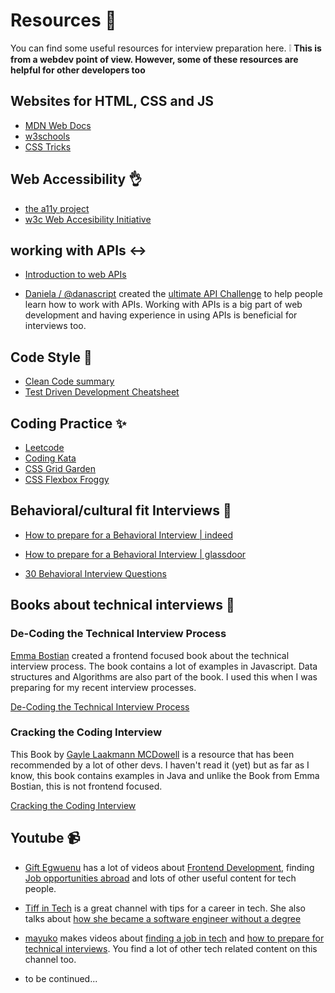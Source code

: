 # Resources :hammer:

You can find some useful resources for interview preparation here. 
:grey_exclamation: **This is from a webdev point of view. However, some of these resources are helpful for other developers too**

## Websites for HTML, CSS and JS

+ [MDN Web Docs](https://developer.mozilla.org/de/)
+ [w3schools](https://www.w3schools.com/)
+ [CSS Tricks](https://css-tricks.com/)

## Web Accessibility :ok_hand:

+ [the a11y project](https://www.a11yproject.com/)
+ [w3c Web Accesibility Initiative](https://www.w3.org/WAI/)

## working with APIs :left_right_arrow:

+ [Introduction to web APIs](https://developer.mozilla.org/en-US/docs/Learn/JavaScript/Client-side_web_APIs/Introduction)

+ [Daniela / @danascript](https://danascript.dev/) created the [ultimate API Challenge](https://theultimateapichallenge.com/)
to help people learn how to work with APIs. Working with APIs is a big part of web development and having experience in
using APIs is beneficial for interviews too.
  
## Code Style :lipstick:

+ [Clean Code summary](https://gist.github.com/wojteklu/73c6914cc446146b8b533c0988cf8d29)
+ [Test Driven Development Cheatsheet](https://github.com/acarbone/TDD-Cheat-Sheet)

## Coding Practice :sparkles:

+ [Leetcode](https://leetcode.com/)
+ [Coding Kata](https://codingdojo.org/kata/)
+ [CSS Grid Garden](https://cssgridgarden.com/)
+ [CSS Flexbox Froggy](https://flexboxfroggy.com/)


## Behavioral/cultural fit Interviews :speech_balloon:

+ [How to prepare for a Behavioral Interview | indeed](https://www.indeed.com/career-advice/interviewing/how-to-prepare-for-a-behavioral-interview)

+ [How to prepare for a Behavioral Interview | glassdoor](https://www.glassdoor.com/blog/guide/how-to-prepare-for-a-behavioral-interview/)

+ [30 Behavioral Interview Questions](https://www.themuse.com/advice/30-behavioral-interview-questions-you-should-be-ready-to-answer)

## Books about technical interviews :book:

### De-Coding the Technical Interview Process
[Emma Bostian](https://twitter.com/EmmaBostian?ref_src=twsrc%5Egoogle%7Ctwcamp%5Eserp%7Ctwgr%5Eauthor) created a frontend
focused book about the technical interview process. The book contains a lot of examples in Javascript.
Data structures and Algorithms are also part of the book. I used this when I was preparing for my recent interview processes.

[De-Coding the Technical Interview Process](https://technicalinterviews.dev/)

### Cracking the Coding Interview
This Book by [Gayle Laakmann MCDowell](https://twitter.com/gayle?ref_src=twsrc%5Egoogle%7Ctwcamp%5Eserp%7Ctwgr%5Eauthor)
is a resource that has been recommended by a lot of other devs. I haven't read it (yet) but as far as I know, this book
contains examples in Java and unlike the Book from Emma Bostian, this is not frontend focused.

[Cracking the Coding Interview](https://www.amazon.com/Cracking-Coding-Interview-Gayle-McDowell/dp/0984782850/ref=as_li_ss_tl?ie=UTF8&linkCode=sl1&tag=careercup-ctciwebsite-20&linkId=173f3d8878a1d7f0d131a85fbfc9f67f)

## Youtube :video_camera:

+ [Gift Egwuenu](https://www.youtube.com/c/EgwuenuGift/videos) has a lot of videos about [Frontend Development](https://www.youtube.com/watch?v=lnJG9grXqfs),
  finding [Job opportunities abroad](https://www.youtube.com/watch?v=-tJ9xnuhR1s) and lots of other useful content for tech people.

+ [Tiff in Tech](https://www.youtube.com/c/TiffInTech/videos) is a great channel with tips for a career in tech.
  She also talks about [how she became a software engineer without a degree](https://www.youtube.com/watch?v=8Xsn4-EwYc0)

+ [mayuko](https://www.youtube.com/c/hellomayuko/videos) makes videos about [finding a job in tech](https://www.youtube.com/watch?v=veAR0DUI-b4)
  and [how to prepare for technical interviews](https://www.youtube.com/watch?v=FTN_93Px-Qc). You find a lot of other
  tech related content on this channel too.

+ to be continued...





